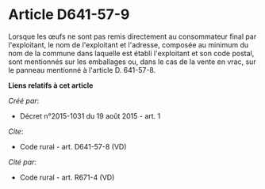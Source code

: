 # Article D641-57-9

Lorsque les œufs ne sont pas remis directement au consommateur final par l'exploitant, le nom de l'exploitant et l'adresse,
composée au minimum du nom de la commune dans laquelle est établi l'exploitant et son code postal, sont mentionnés sur les
emballages ou, dans le cas de la vente en vrac, sur le panneau mentionné à l'article D. 641-57-8.

**Liens relatifs à cet article**

_Créé par_:

  - Décret n°2015-1031 du 19 août 2015 - art. 1

_Cite_:

  - Code rural - art. D641-57-8 (VD)

_Cité par_:

  - Code rural - art. R671-4 (VD)
